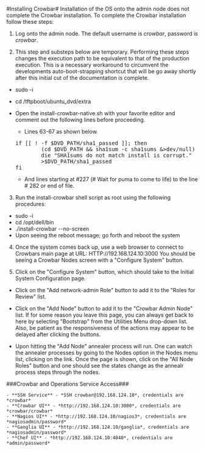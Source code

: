 #Installing Crowbar#
Installation of the OS onto the admin node does not complete the Crowbar installation.  To complete the Crowbar installation follow these steps:

1. Log onto the admin node. The default username is *crowbar*, password is *crowbar*.

2. This step and substeps below are temporary.  Performing these steps changes the execution path to be equivalent to that of the production execution.  This is a necessary workaround to circumvent the developments auto-boot-strapping shortcut that will be go away shortly after this initial cut of the documentation is complete.  

  * sudo -i 
  * cd /tftpboot/ubuntu_dvd/extra
  * Open the install-crowbar-native.sh with your favorite editor and comment out the following lines before proceeding.

    * Lines 63-67 as shown below.  
    <pre>if [[ ! -f $DVD_PATH/sha1_passed ]]; then
            (cd $DVD_PATH && sha1sum -c sha1sums &>dev/null) || \
            die "SHA1sums do not match install is corrupt."
            >$DVD_PATH/sha1_passed
    fi</pre>
    * And lines starting at #227 (# Wait for puma to come to life) to the line # 282 or end of file. 
 
3. Run the install-crowbar shell script as root using the following procedures:
  * sudo -i
  * cd /opt/dell/bin
  * ./install-crowbar <Domain Name> --no-screen
  * Upon seeing the reboot message;  go forth and reboot the system 

4. Once the system comes back up,  use a web browser to connect to Crowbars main page at URL: HTTP://192.168.124.10:3000 You should be seeing a Crowbar Nodes screen with a "Configure System" button. 

5. Click on the "Configure System" button, which should take to the Initial System Configuration page.  
  * Click on the "Add network-admin Role" button to add it to the "Roles for Review" list.   
  * Click on the "Add <Domain Name> Node" button to add it to the  "Crowbar Admin Node" list. If for some reason you leave this page, you can always get back to here by selecting "Bootstrap" from the Utilities Menu drop-down list.   Also, be patient as the responsiveness of the actions may appear to be delayed after clicking the buttons.

  * Upon hitting the "Add <domain Name> Node"  annealer process will run.  One can watch the annealer processes by going to the Nodes option in the Nodes menu list, clicking on the <Domain Name> link.  Once the <Domain Name> page is shown, click on the "All Node Roles" button and one should see the states change as the annealr process steps through the nodes. 


###Crowbar and Operations Service Access###

```
- **SSH Service** - *SSH crowbar@192.168.124.10*, credentials are *crowbar*
- **Crowbar UI** - *http://192.168.124.10:3000*, credentials are *crowbar/crowbar*
- **Nagios UI** - *http://192.168.124.10/nagios3*, credentials are *nagiosadmin/password*
- **Ganglia UI** - *http://192.168.124.10/ganglia*, credentials are *nagiosadmin/password*
- **Chef UI** - *http://192.168.124.10:4040*, credentials are *admin/password*
```
